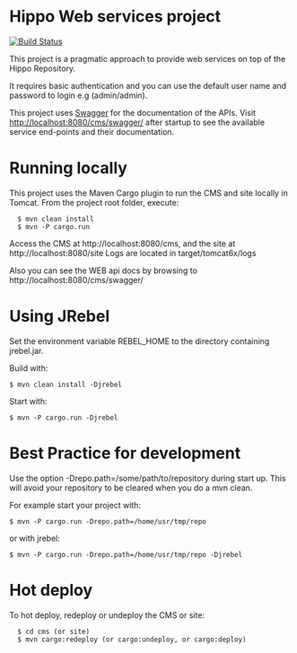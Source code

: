 # Hippo Web services project

[![Build Status](https://travis-ci.org/jreijn/hippo-addon-webservices.png?branch=master)](https://travis-ci.org/jreijn/hippo-addon-webservices)

This project is a pragmatic approach to provide web services on top of the Hippo Repository.

It requires basic authentication and you can use the default user name and password to login e.g (admin/admin).

This project uses [Swagger](https://helloreverb.com/developers/swagger) for the documentation of the APIs.
Visit [http://localhost:8080/cms/swagger/](http://localhost:8080/cms/swagger/) after startup to see the available service end-points and their documentation.


Running locally
===============

This project uses the Maven Cargo plugin to run the CMS and site locally in Tomcat.
From the project root folder, execute:

```
  $ mvn clean install
  $ mvn -P cargo.run
```

Access the CMS at http://localhost:8080/cms, and the site at http://localhost:8080/site
Logs are located in target/tomcat6x/logs

Also you can see the WEB api docs by browsing to http://localhost:8080/cms/swagger/


Using JRebel
============

Set the environment variable REBEL_HOME to the directory containing jrebel.jar.

Build with:

```
$ mvn clean install -Djrebel
```

Start with:

```
$ mvn -P cargo.run -Djrebel
```

Best Practice for development
=============================

Use the option -Drepo.path=/some/path/to/repository during start up. This will avoid
your repository to be cleared when you do a mvn clean.

For example start your project with:
```
$ mvn -P cargo.run -Drepo.path=/home/usr/tmp/repo
```
or with jrebel:

```
$ mvn -P cargo.run -Drepo.path=/home/usr/tmp/repo -Djrebel
```

Hot deploy
==========

To hot deploy, redeploy or undeploy the CMS or site:
```
  $ cd cms (or site)
  $ mvn cargo:redeploy (or cargo:undeploy, or cargo:deploy)
```